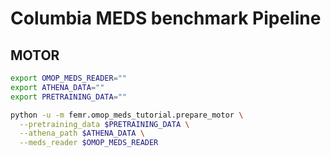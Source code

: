 # Columbia MEDS benchmark Pipeline
## MOTOR


```bash
export OMOP_MEDS_READER=""
export ATHENA_DATA=""
export PRETRAINING_DATA=""
```

```bash
python -u -m femr.omop_meds_tutorial.prepare_motor \
  --pretraining_data $PRETRAINING_DATA \
  --athena_path $ATHENA_DATA \
  --meds_reader $OMOP_MEDS_READER
```